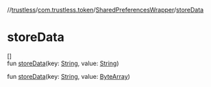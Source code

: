 //[trustless](../../../index.md)/[com.trustless.token](../index.md)/[SharedPreferencesWrapper](index.md)/[storeData](store-data.md)

# storeData

[]\
fun [storeData](store-data.md)(key: [String](https://kotlinlang.org/api/latest/jvm/stdlib/kotlin/-string/index.html), value: [String](https://kotlinlang.org/api/latest/jvm/stdlib/kotlin/-string/index.html))

fun [storeData](store-data.md)(key: [String](https://kotlinlang.org/api/latest/jvm/stdlib/kotlin/-string/index.html), value: [ByteArray](https://kotlinlang.org/api/latest/jvm/stdlib/kotlin/-byte-array/index.html))
